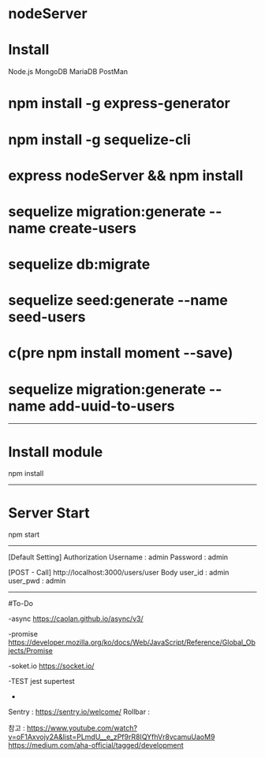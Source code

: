 # nodeServer

# Install
Node.js
MongoDB
MariaDB
PostMan

# npm install -g express-generator
# npm install -g sequelize-cli
# express nodeServer && npm install

# sequelize migration:generate --name create-users
# sequelize db:migrate
# sequelize seed:generate --name seed-users
# c(pre npm install moment --save)
# sequelize migration:generate --name add-uuid-to-users
-------------------------------------------------------

# Install module
npm install

-------------------------------------------------------

# Server Start
npm start

-------------------------------------------------------

[Default Setting]
Authorization
Username : admin
Password : admin

[POST - Call]
http://localhost:3000/users/user 
Body
user_id : admin
user_pwd : admin

-------------------------------------------------------

#To-Do

-async
https://caolan.github.io/async/v3/

-promise
https://developer.mozilla.org/ko/docs/Web/JavaScript/Reference/Global_Objects/Promise

-soket.io
https://socket.io/

-TEST
jest
supertest

-
Sentry  : https://sentry.io/welcome/
Rollbar : 


참고 : 
https://www.youtube.com/watch?v=oF1Axvojy2A&list=PLmdU__e_zPf9rR8IQYfhVr8vcamuUaoM9
https://medium.com/aha-official/tagged/development

